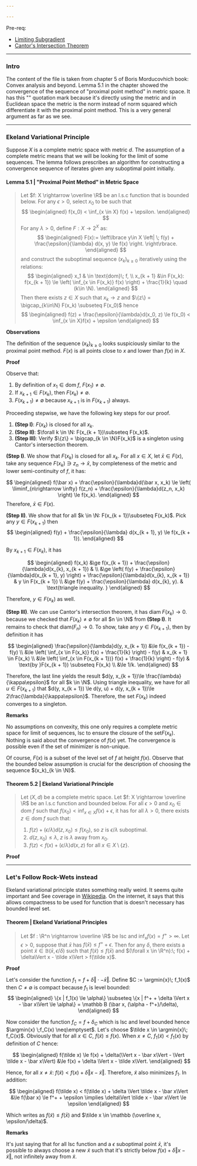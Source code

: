 ```yaml
---

---
```

Pre-req: 
- [Limiting Subgradient](../Non-Smooth%20Calculus/Limiting%20Subgradient.md)
- [Cantor's Intersection Theorem](../../MATH%20601%20Functional%20Analysis,%20Measure%20Theory/Cantor's%20Intersection%20Theorem.md)

---
### **Intro**

The content of the file is taken from chapter 5 of Boris Morducovhich book: Convex analysis and beyond. 
Lemma 5.1 in the chapter showed the convergence of the sequence of "proximal point method" in metric space. 
It has this "" quotation mark because it's directly using the metric and in Euclidean space the metric is the norm instead of norm squared which differentiate it with the proximal point method. 
This is a very general argument as far as we see. 


---
### **Ekeland Variational Principle**

Suppose $X$ is a complete metric space with metric $d$. 
The assumption of a complete metric means that we will be looking for the limit of some sequences. 
The lemma follows prescribes an algorithm for constructing a convergence sequence of iterates given any suboptimal point initially. 

#### **Lemma 5.1 | "Proximal Point Method" in Metric Space**
> Let $f: X \rightarrow \overline \R$ be an l.s.c function that is bounded below. 
> For any $\epsilon > 0$, select $x_0$ to be such that 
> $$
> \begin{aligned}
>     f(x_0) < \inf_{x \in X} f(x) + \epsilon. 
> \end{aligned}
> $$
> For any $\lambda > 0$, define $F: X \rightarrow 2^X$ as: 
> $$
> \begin{aligned}
>     F(x):= 
>     \left\lbrace
>         y\in X \left| \;
>             f(y) + \frac{\epsilon}{\lambda} d(x, y) \le f(x)
>         \right.
>     \right\rbrace. 
> \end{aligned}
> $$
> and construct the suboptimal sequence $(x_k)_{k \ge 0}$ iteratively using the relations: 
> $$
> \begin{aligned}
>     x_1 & \in \text{dom}\; f, 
>     \\
>     x_{k + 1} &\in F(x_k): f(x_{k + 1}) \le \left(
>         \inf_{x \in F(x_k)} f(x)
>     \right) + \frac{1}{k} \quad (k\in \N). 
> \end{aligned}
> $$
> Then there exists $z \in X$ such that $x_k \rightarrow z$ and $\{z\} = \bigcap_{k\in\N} F(x_k) \subseteq F(x_0)$ hence 
> $$
> \begin{aligned}
>     f(z) + \frac{\epsilon}{\lambda}d(x_0, z) \le f(x_0) < \inf_{x \in X}f(x) + \epsilon
> \end{aligned}
> $$


**Observations**

The definition of the sequence $(x_k)_{k \ge0}$ looks suspiciously similar to the proximal point method. 
$F(x)$ is all points close to $x$ and lower than $f(x)$ in $X$. 


**Proof**

Observe that: 
1. By definition of $x_1\in \text{dom}\; f$, $F(x_1) \neq \emptyset$. 
2. If $x_{k + 1} \in F(x_k)$, then $F(x_k)\neq \emptyset$.
3. $F(x_{k + 1})\neq \emptyset$ because $x_{k + 1}$ is in $F(x_{k + 1})$ always. 

Proceeding stepwise, we have the following key steps for our proof. 

1. **(Step I)**: $F(x_k)$ is closed for all $x_k$. 
2. **(Step II)**: $\forall k \in \N: F(x_{k + 1})\subseteq F(x_k)$. 
3. **(Step III)**: Verify $\{z\} = \bigcap_{k \in \N}F(x_k)$ is a singleton using Cantor's intersection theorem. 

**(Step I)**. We show that $F(x_k)$ is closed for all $x_k$. 
For all $x \in X$, let $\bar x \in F(x)$, take any sequence $F(x_k) \ni z_n \rightarrow \bar x$, by completeness of the metric and lower semi-continuity of $f$, it has: 

$$
\begin{aligned}
    f(\bar x) + \frac{\epsilon}{\lambda}d(\bar x, x_k) 
    \le
    \left(
        \liminf_{n\rightarrow \infty} 
        f(z_n) + \frac{\epsilon}{\lambda}d(z_n, x_k)
    \right)
    \le f(x_k). 
\end{aligned}
$$
Therefore, $\bar x \in F(x)$. 

**(Step II)**. We show that for all $k \in \N: F(x_{k + 1})\subseteq F(x_k)$. 
Pick any $y \in F(x_{k + 1})$ then 
$$
\begin{aligned}
    f(y) + \frac{\epsilon}{\lambda} d(x_{k + 1}, y)
    \le f(x_{k + 1}). 
\end{aligned}
$$

By $x_{k + 1} \in F(x_k)$, it has 

$$
\begin{aligned}
    f(x_k) &\ge 
    f(x_{k + 1}) + \frac{\epsilon}{\lambda}d(x_{k}, x_{k + 1}) 
    & 
    \\
    &\ge 
    \left(
        f(y) + \frac{\epsilon}{\lambda}d(x_{k + 1}, y)
    \right) + 
    \frac{\epsilon}{\lambda}d(x_{k}, x_{k + 1}) & y \in F(x_{k + 1})
    \\
    &\ge 
    f(y) + \frac{\epsilon}{\lambda} d(x_{k}, y).  & \text{triangle inequality. }
\end{aligned}
$$

Therefore, $y \in F(x_{k})$ as well. 

**(Step III)**.
We can use Cantor's intersection theorem, it has $\text{diam}\; F(x_k) \rightarrow 0$. 
because we checked that $F(x_k) \neq \emptyset$ for all $n \in \N$ from **(Step I)**.
It remains to check that $\text{diam}(F_n)\rightarrow 0$.
To show, take any $y \in F(x_{k + 1})$, then by definition it has 

$$
\begin{aligned}
    \frac{\epsilon}{\lambda}d(y, x_{k + 1}) 
    &\le 
    f(x_{k + 1}) - f(y)
    \\
    &\le \left(
        \inf_{x \in F(x_k)} f(x) + \frac{1}{k}
    \right) - f(y) 
    & x_{k + 1} \in F(x_k)
    \\
    &\le 
    \left(
        \inf_{x \in F(x_{k + 1})} f(x) + \frac{1}{k}
    \right)
     - f(y) 
    &  \text{by }F(x_{k + 1}) \subseteq F(x_k)
    \\
    &\le 1/k. 
\end{aligned}
$$

Therefore, the last line yields the result $d(y, x_{k + 1})\le \frac{\lambda}{\kappa\epsilon}$ for all $k \in \N$. 
Using triangle inequality, we have for all $u \in F(x_{k + 1})$ that $d(y, x_{k + 1}) \le d(y, u) + d(y, x_{k + 1})\le 2\frac{\lambda}{\kappa\epsilon}$. 
Therefore, the set $F(x_k)$ indeed converges to a singleton. 


**Remarks**

No assumptions on convexity, this one only requires a complete metric space for limit of sequences, lsc to ensure the closure of the set$F(x_k)$. 
Nothing is said about the convergence of $f(x)$ yet. 
The convergence is possible even if the set of minimizer is non-unique. 

Of course, $F(x)$ is a subset of the level set of $f$ at height $f(x)$. 
Observe that the bounded below assumption is crucial for the description of choosing the sequence $(x_k)_{k \in \N}$. 


#### **Theorem 5.2 | Ekeland Variational Principle**
> Let $(X, d)$ be a complete metric space. 
> Let $f: X \rightarrow \overline \R$ be an l.s.c function and bounded below. 
> For all $\epsilon > 0$ and $x_0 \in \text{dom}\; f$ such that $f(x_0) < \inf_{x \in X}f(x) + \epsilon$, it has for all $\lambda > 0$, there exists $z \in \text{dom}\; f$ such that: 
> 1. $f(z) + (\epsilon/\lambda) d(z, x_0) \le f(x_0)$, so $z$ is $\epsilon/\lambda$ suboptimal. 
> 2. $d(z, x_0) \le \lambda$, $z$ is $\lambda$ away from $x_0$. 
> 3. $f(z) < f(x) + (\epsilon/\lambda)d(x, z)$ for all $x \in X \setminus \{z\}$. 

**Proof**




---
### **Let's Follow Rock-Wets instead**

Ekeland variational principle states something really weird. 
It seems quite important and See coverage in [Wikipedia](https://en.wikipedia.org/wiki/Ekeland%27s_variational_principle).
On the internet, it says that this allows compactness to be used for function that is doesn't necessary has bounded level set. 

#### **Theorem | Ekeland Variational Principles**
> Let $f : \R^n \rightarrow \overline \R$ be lsc and $\inf_x f(x) = f^+ > \infty$. 
> Let $\epsilon > 0$, suppose that $\bar x$ has $f(\bar x) \le f^+ + \epsilon$. 
> Then for any $\delta$, there exists a point $\tilde x \in \mathbb B(\bar x, \epsilon/\delta)$ such that $f(\tilde x) \le f(\bar x)$ and $(\forall x \in \R^n):\; f(x) + \delta\Vert x - \tilde x\Vert > f(\tilde x)$. 

**Proof**

Let's consider the function $f_1 = f + \delta \Vert \cdot - \bar x\Vert$. 
Define $C := \argmin{x}\; f_1(x)$ then $C\neq \emptyset$ is compact because $f_1$ is level bounded: 
$$
\begin{aligned}
    \{x | f_1(x) \le \alpha\} \subseteq \{x | f^+ + \delta \Vert x - \bar x\Vert \le \alpha\}
    = \mathbb B (\bar x, (\alpha - f^+)/\delta),
\end{aligned}
$$

Now consider the function $f_C = f + \delta_C$ which is lsc and level bounded hence $\argmin{x} \;f_C(x) \neq\emptyset$. 
Let's choose $\tilde x \in \argmin{x}\; f_C(x)$. 
Obviously that for all $x \in C$, $f(\tilde x) \le f(x)$. 
When $x \neq C$, $f_1(\tilde x) < f_1( x)$ by definition of $C$ hence: 

$$
\begin{aligned}
    f(\tilde x) \le f(x) + \delta(\Vert x - \bar x\Vert - \Vert \tilde x - \bar x\Vert) &\le 
    f(x) + \delta \Vert x - \tilde x\Vert. 
\end{aligned}
$$

Hence, for all $x \neq \tilde x$: $f(\tilde x) < f(x) + \delta\Vert x - \tilde x\Vert$. 
Therefore, $\tilde x$ also minimizes $f_1$. 
In addition: 

$$
\begin{aligned}
    f(\tilde x) <  f(\tilde x) + \delta \Vert \tilde x - \bar x\Vert 
    &\le f(\bar x) \le f^+ + \epsilon 
    \implies 
    \delta\Vert \tilde x - \bar x\Vert \le \epsilon
\end{aligned}
$$

Which writes as $f(\tilde x) \le f(\bar x)$ and $\tilde x \in \mathbb (\overline x, \epsilon/\delta)$. 


**Remarks**

It's just saying that for all lsc function and a $\epsilon$ suboptimal point $\bar x$, it's possible to always choose a new $\tilde x$ such that it's strictly below $f(x) + \delta \Vert x - \tilde x\Vert$, not infinitely away from $\tilde x$. 
